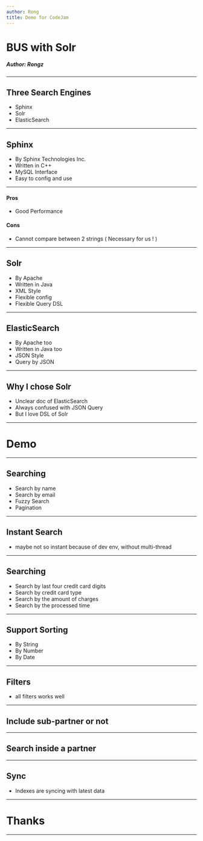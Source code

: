 ```yaml
---
author: Rong
title: Demo for CodeJam
---
```


# BUS with Solr

##### Author: Rongz

---

## Three Search Engines

* Sphinx
* Solr
* ElasticSearch

---

## Sphinx

* By Sphinx Technologies Inc.
* Written in C++
* MySQL Interface
* Easy to config and use

---

#### Pros

* Good Performance

#### Cons

* Cannot compare between 2 strings ( Necessary for us ! )

---

## Solr

* By Apache
* Written in Java
* XML Style
* Flexible config
* Flexible Query DSL

---

## ElasticSearch

* By Apache too
* Written in Java too
* JSON Style
* Query by JSON

---
## Why I chose Solr

* Unclear doc of ElasticSearch
* Always confused with JSON Query
* But I love DSL of Solr

---

# Demo

---

## Searching

* Search by name
* Search by email
* Fuzzy Search
* Pagination

---

## Instant Search

* maybe not so instant because of dev env, without multi-thread

---

## Searching

* Search by last four credit card digits
* Search by credit card type
* Search by the amount of charges
* Search by the processed time

---

## Support Sorting

* By String
* By Number
* By Date

---

## Filters

* all filters works well

---

## Include sub-partner or not

---

## Search inside a partner

---

## Sync

* Indexes are syncing with latest data

---

# Thanks

---
